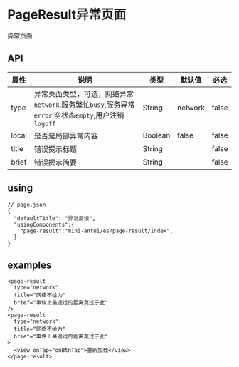 # PageResult异常页面

异常页面

## API

| 属性 | 说明 | 类型 | 默认值 | 必选 |
|----|----|----|----|----|
| type | 异常页面类型，可选，网络异常`network`,服务繁忙`busy`,服务异常`error`,空状态`empty`,用户注销`logoff` | String | network | false |
| local | 是否是局部异常内容 | Boolean | false | false |
| title | 错误提示标题 | String |  | false |
| brief | 错误提示简要 | String |  | false |

## using

```
// page.json
{
  "defaultTitle": "异常反馈",
  "usingComponents":{
    "page-result":"mini-antui/es/page-result/index",
  }
}
```

## examples

```axml
<page-result
  type="network"
  title="网络不给力"
  brief="事件上最遥远的距离莫过于此"
/>
<page-result
  type="network"
  title="网络不给力"
  brief="事件上最遥远的距离莫过于此"
>
  <view onTap="onBtnTap">重新加载</view>
</page-result>
```
